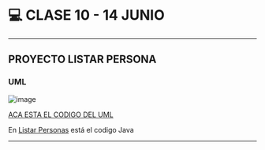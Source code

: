 # :computer: CLASE 10 - 14 JUNIO

---

## PROYECTO LISTAR PERSONA

### UML

![image](https://github.com/eugenia1984/UTN-FRSR-Programacion/assets/72580574/226b15f1-2753-4e40-b9b1-82aa5d9c45af)

[ACA ESTA EL CODIGO DEL UML](https://github.com/eugenia1984/UTN-FRSR-Programacion/blob/main/2do_anio_1er_semestre/programacion_3/clase10/Persona.uxf)

En [Listar Personas](https://github.com/eugenia1984/UTN-FRSR-Programacion/tree/main/2do_anio_1er_semestre/programacion_3/clase10/ListarPersonas) está el codigo Java

---
